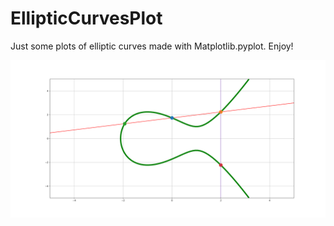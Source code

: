# EllipticCurvesPlot
Just some plots of elliptic curves made with Matplotlib.pyplot. Enjoy!


![alt text](https://github.com/Freshpinguin/EllipticCurvesPlot/blob/main/EllipticCurveExample.png)

